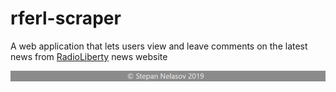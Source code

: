 # rferl-scraper

A web application that lets users view and leave comments on the latest news from <a href="https://www.rferl.org/">RadioLiberty</a> news website

![footer](public/assets/images/footer.png)